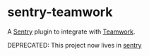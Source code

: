 sentry-teamwork
===============
A [Sentry](https://www.getsentry.com/) plugin to integrate with [Teamwork](https://teamwork.com).


DEPRECATED: This project now lives in [sentry](https://github.com/getsentry/sentry/tree/master/src/sentry_plugins/teamwork)
